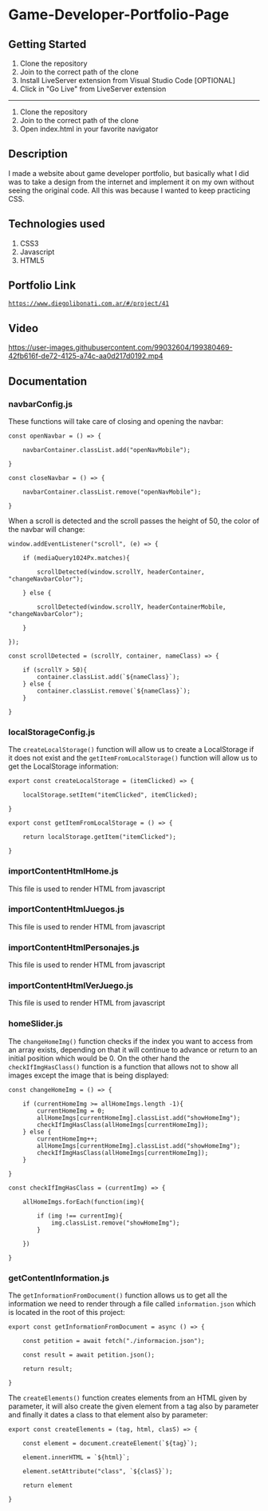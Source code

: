 # Game-Developer-Portfolio-Page

## Getting Started

1. Clone the repository
2. Join to the correct path of the clone
3. Install LiveServer extension from Visual Studio Code [OPTIONAL]
4. Click in "Go Live" from LiveServer extension

---

1. Clone the repository
2. Join to the correct path of the clone
3. Open index.html in your favorite navigator

## Description

I made a website about game developer portfolio, but basically what I did was to take a design from the internet and implement it on my own without seeing the original code. All this was because I wanted to keep practicing CSS.

## Technologies used

1. CSS3
2. Javascript
3. HTML5

## Portfolio Link

[`https://www.diegolibonati.com.ar/#/project/41`](https://www.diegolibonati.com.ar/#/project/41)

## Video

https://user-images.githubusercontent.com/99032604/199380469-42fb616f-de72-4125-a74c-aa0d217d0192.mp4

## Documentation

### navbarConfig.js

These functions will take care of closing and opening the navbar:

```
const openNavbar = () => {

    navbarContainer.classList.add("openNavMobile");

}

const closeNavbar = () => {

    navbarContainer.classList.remove("openNavMobile");

}
```

When a scroll is detected and the scroll passes the height of 50, the color of the navbar will change:

```
window.addEventListener("scroll", (e) => {

    if (mediaQuery1024Px.matches){

        scrollDetected(window.scrollY, headerContainer, "changeNavbarColor");

    } else {

        scrollDetected(window.scrollY, headerContainerMobile, "changeNavbarColor");

    }

});

const scrollDetected = (scrollY, container, nameClass) => {

    if (scrollY > 50){
        container.classList.add(`${nameClass}`);
    } else {
        container.classList.remove(`${nameClass}`);
    }

}
```

### localStorageConfig.js

The `createLocalStorage()` function will allow us to create a LocalStorage if it does not exist and the `getItemFromLocalStorage()` function will allow us to get the LocalStorage information:

```
export const createLocalStorage = (itemClicked) => {

    localStorage.setItem("itemClicked", itemClicked);

}

export const getItemFromLocalStorage = () => {

    return localStorage.getItem("itemClicked");

}
```

### importContentHtmlHome.js

This file is used to render HTML from javascript

### importContentHtmlJuegos.js

This file is used to render HTML from javascript

### importContentHtmlPersonajes.js

This file is used to render HTML from javascript

### importContentHtmlVerJuego.js

This file is used to render HTML from javascript

### homeSlider.js

The `changeHomeImg()` function checks if the index you want to access from an array exists, depending on that it will continue to advance or return to an initial position which would be 0. On the other hand the `checkIfImgHasClass()` function is a function that allows not to show all images except the image that is being displayed:

```
const changeHomeImg = () => {

    if (currentHomeImg >= allHomeImgs.length -1){
        currentHomeImg = 0;
        allHomeImgs[currentHomeImg].classList.add("showHomeImg");
        checkIfImgHasClass(allHomeImgs[currentHomeImg]);
    } else {
        currentHomeImg++;
        allHomeImgs[currentHomeImg].classList.add("showHomeImg");
        checkIfImgHasClass(allHomeImgs[currentHomeImg]);
    }

}

const checkIfImgHasClass = (currentImg) => {

    allHomeImgs.forEach(function(img){

        if (img !== currentImg){
            img.classList.remove("showHomeImg");
        }

    })

}
```

### getContentInformation.js

The `getInformationFromDocument()` function allows us to get all the information we need to render through a file called `information.json` which is located in the root of this project:

```
export const getInformationFromDocument = async () => {

    const petition = await fetch("./informacion.json");

    const result = await petition.json();

    return result;

}
```

The `createElements()` function creates elements from an HTML given by parameter, it will also create the given element from a tag also by parameter and finally it dates a class to that element also by parameter:

```
export const createElements = (tag, html, clasS) => {

    const element = document.createElement(`${tag}`);

    element.innerHTML = `${html}`;

    element.setAttribute("class", `${clasS}`);

    return element

}
```
